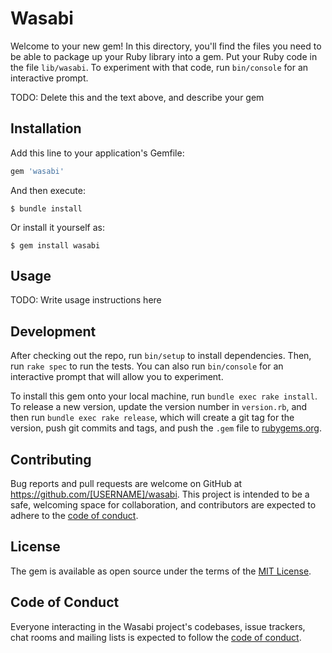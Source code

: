 # Wasabi

Welcome to your new gem! In this directory, you'll find the files you need to be able to package up your Ruby library into a gem. Put your Ruby code in the file `lib/wasabi`. To experiment with that code, run `bin/console` for an interactive prompt.

TODO: Delete this and the text above, and describe your gem

## Installation

Add this line to your application's Gemfile:

```ruby
gem 'wasabi'
```

And then execute:

    $ bundle install

Or install it yourself as:

    $ gem install wasabi

## Usage

TODO: Write usage instructions here

## Development

After checking out the repo, run `bin/setup` to install dependencies. Then, run `rake spec` to run the tests. You can also run `bin/console` for an interactive prompt that will allow you to experiment.

To install this gem onto your local machine, run `bundle exec rake install`. To release a new version, update the version number in `version.rb`, and then run `bundle exec rake release`, which will create a git tag for the version, push git commits and tags, and push the `.gem` file to [rubygems.org](https://rubygems.org).

## Contributing

Bug reports and pull requests are welcome on GitHub at https://github.com/[USERNAME]/wasabi. This project is intended to be a safe, welcoming space for collaboration, and contributors are expected to adhere to the [code of conduct](https://github.com/[USERNAME]/wasabi/blob/master/CODE_OF_CONDUCT.md).


## License

The gem is available as open source under the terms of the [MIT License](https://opensource.org/licenses/MIT).

## Code of Conduct

Everyone interacting in the Wasabi project's codebases, issue trackers, chat rooms and mailing lists is expected to follow the [code of conduct](https://github.com/[USERNAME]/wasabi/blob/master/CODE_OF_CONDUCT.md).
